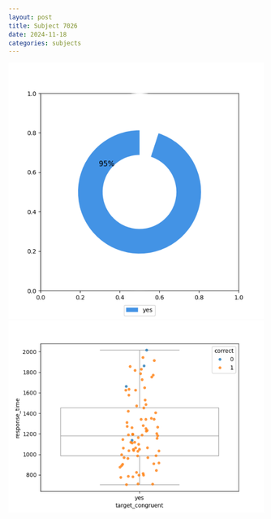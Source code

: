 ```yaml
---
layout: post
title: Subject 7026
date: 2024-11-18
categories: subjects
---
```


![](data/7026/run-6/7026_accuracy_target_congruence.png)
![](data/7026/run-6/7026_rt_congruence.png)

